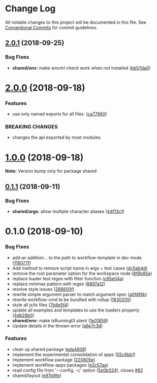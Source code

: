 # Change Log

All notable changes to this project will be documented in this file.
See [Conventional Commits](https://conventionalcommits.org) for commit guidelines.

<a name="2.0.1"></a>
## [2.0.1](https://github.com/havardh/workflow/compare/shared@2.0.0...shared@2.0.1) (2018-09-25)


### Bug Fixes

* **shared/env:** make wmctrl check work when not installed ([bb57da0](https://github.com/havardh/workflow/commit/bb57da0))





<a name="2.0.0"></a>
# [2.0.0](https://github.com/havardh/workflow/compare/shared@0.1.1...shared@2.0.0) (2018-09-18)


### Features

* use only named exports for all files. ([ca77860](https://github.com/havardh/workflow/commit/ca77860))


### BREAKING CHANGES

* changes the api exported by most modules.





<a name="1.0.0"></a>
# [1.0.0](https://github.com/havardh/workflow/compare/shared@0.1.1...shared@1.0.0) (2018-09-18)

**Note:** Version bump only for package shared





<a name="0.1.1"></a>
## [0.1.1](https://github.com/havardh/workflow/compare/shared@0.1.0...shared@0.1.1) (2018-09-11)


### Bug Fixes

* **shared/args:** allow multiple character aliases ([44f13c1](https://github.com/havardh/workflow/commit/44f13c1))





<a name="0.1.0"></a>
# 0.1.0 (2018-09-10)


### Bug Fixes

* add an addition .. to the path to workflow-template in dev mode ([118077f](https://github.com/havardh/workflow/commit/118077f))
* Add method to remove script name in args + test cases ([dc5ab4d](https://github.com/havardh/workflow/commit/dc5ab4d))
* remove the root parameter option for the workspace node ([8f8b85e](https://github.com/havardh/workflow/commit/8f8b85e))
* replace loader test regex with filter function ([c65e04a](https://github.com/havardh/workflow/commit/c65e04a))
* replace minimax pattern with regex ([8897a12](https://github.com/havardh/workflow/commit/8897a12))
* resolve style issues ([266600f](https://github.com/havardh/workflow/commit/266600f))
* rewrite simple argument parser to match argument spec ([a0f4f6b](https://github.com/havardh/workflow/commit/a0f4f6b))
* rewrite workflow-cmd to be bundled with rollup ([1830205](https://github.com/havardh/workflow/commit/1830205))
* style all js/ts files ([7b8e5f4](https://github.com/havardh/workflow/commit/7b8e5f4))
* update all examples and templates to use the loaders property ([4db28b0](https://github.com/havardh/workflow/commit/4db28b0))
* **shared/env:** make isRunningI3 silent ([1e01859](https://github.com/havardh/workflow/commit/1e01859))
* Update details in the thrown error ([a6e7c3d](https://github.com/havardh/workflow/commit/a6e7c3d))


### Features

* clean up shared package ([eda4808](https://github.com/havardh/workflow/commit/eda4808))
* implement the experimental consolidation of apps ([55c8bb1](https://github.com/havardh/workflow/commit/55c8bb1))
* implement workflow package ([220805e](https://github.com/havardh/workflow/commit/220805e))
* implement workflow-apps packages ([e2c57aa](https://github.com/havardh/workflow/commit/e2c57aa))
* read config file from '--config, -c' option ([5e0b024](https://github.com/havardh/workflow/commit/5e0b024)), closes [#82](https://github.com/havardh/workflow/issues/82)
* shared/layout ([e97b9fe](https://github.com/havardh/workflow/commit/e97b9fe))
